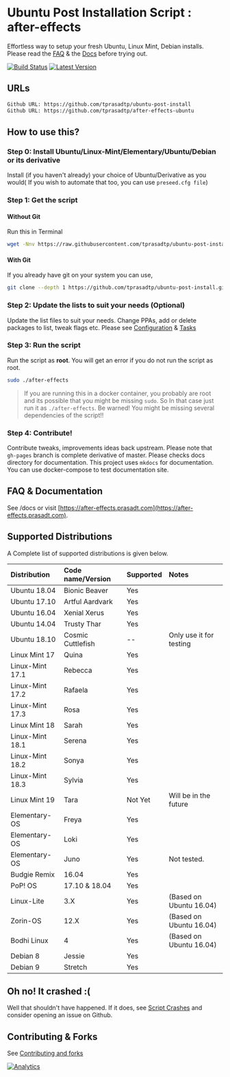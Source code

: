 # Ubuntu Post Installation Script : after-effects

Effortless way to setup your fresh Ubuntu, Linux Mint, Debian installs. Please read the [FAQ](https://ae.prasadt.com/faq/dependencies/) & the [Docs](https://ae.prasadt.com/getting-started/)
before trying out.

[![Build Status](https://travis-ci.org/tprasadtp/ubuntu-post-install.png?branch=master)](https://travis-ci.org/tprasadtp/ubuntu-post-install)
[![Latest Version](https://img.shields.io/github/release/tprasadtp/ubuntu-post-install/all.png?label=Latest)](https://github.com/tprasadtp/ubuntu-post-install/releases)

## URLs

```bash
Github URL: https://github.com/tprasadtp/ubuntu-post-install
Github URL: https://github.com/tprasadtp/after-effects-ubuntu
```

## How to use this?

### Step 0: Install Ubuntu/Linux-Mint/Elementary/Ubuntu/Debian or its derivative

Install (if you haven't already) your choice of Ubuntu/Derivative as you would( If you wish to automate that too, you can use `preseed.cfg file`)

### Step 1: Get the script

#### Without Git

Run this in Terminal

```sh
wget -Nnv https://raw.githubusercontent.com/tprasadtp/ubuntu-post-install/master/get-after-effects.sh -O - | bash
```

#### With Git

If you already have git on your system you can use,

```bash
git clone --depth 1 https://github.com/tprasadtp/ubuntu-post-install.git && cd ubuntu-post-install
```

### Step 2: Update the lists to suit your needs (Optional)

Update the list files to suit your needs. Change PPAs, add or delete packages to list, tweak flags etc.
Please see [Configuration](https://ae.prasadt.com/config/#package-lists) & [Tasks](https://ae.prasadt.com/tasks/#what-can-it-do)

### Step 3: Run the script

Run the script as **root**. You will get an error if you do not run the script as root.

```sh
sudo ./after-effects
```

> If you are running this in a docker container, you probably are root and its possible that you might be missing `sudo`. So In that case just run it as `./after-effects`. Be warned! You might be missing several dependencies of the script!!

### Step 4: Contribute!

Contribute tweaks, improvements ideas back upstream.
Please note that `gh-pages` branch is complete derivative of master. Please checks docs directory for documentation. This project uses `mkdocs` for documentation. You can use docker-compose to test documentation site.

## FAQ & Documentation

See /docs or visit [https://after-effects.prasadt.com](https://after-effects.prasadt.com).

## Supported Distributions

A Complete  list of supported distributions is given below.

Distribution     | Code name/Version |   Supported | Notes
:----------------|:------------------|-------------|:------
Ubuntu 18.04     | Bionic Beaver     | Yes         |
Ubuntu 17.10     | Artful Aardvark   | Yes         |
Ubuntu 16.04     | Xenial Xerus      | Yes         |
Ubuntu 14.04     | Trusty Thar       | Yes         |
Ubuntu 18.10     | Cosmic Cuttlefish | --          | Only use it for testing
Linux Mint 17    | Quina             | Yes         |
Linux-Mint 17.1  | Rebecca           | Yes         |
Linux-Mint 17.2  | Rafaela           | Yes         |
Linux-Mint 17.3  | Rosa              | Yes         |
Linux Mint 18    | Sarah             | Yes         |
Linux-Mint 18.1  | Serena            | Yes         |
Linux-Mint 18.2  | Sonya             | Yes         |
Linux-Mint 18.3  | Sylvia            | Yes         |
Linux Mint 19    | Tara              | Not Yet     | Will be in the future
Elementary-OS    | Freya             | Yes         |
Elementary-OS    | Loki              | Yes         |
Elementary-OS    | Juno              | Yes         | Not tested.   
Budgie Remix     | 16.04             | Yes         |
PoP! OS          | 17.10 & 18.04     | Yes         |
Linux-Lite       | 3.X               | Yes         | (Based on Ubuntu 16.04)
Zorin-OS         | 12.X              | Yes         | (Based on Ubuntu 16.04)
Bodhi Linux      | 4                 | Yes         | (Based on Ubuntu 16.04)
Debian 8         | Jessie            | Yes         |
Debian 9         | Stretch           | Yes         |

## Oh no! It crashed :(

Well that shouldn't have happened. If it does, see [Script Crashes](https://ae.prasadt.com/faq/crash/) and consider opening an issue on Github.

## Contributing & Forks

See [Contributing and forks](./.github/CONTRIBUTING)


[![Analytics](https://ga-beacon.prasadt.com/UA-101760811-3/github/ubuntu-post-install?flat)](https://prasadt.com/google-analytics-beacon)
